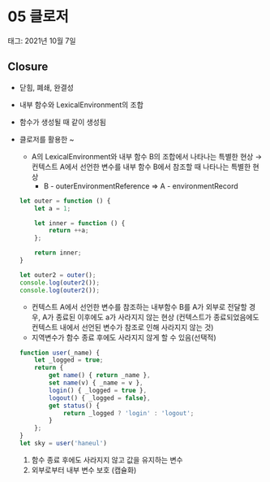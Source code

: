 # 05 클로저

태그: 2021년 10월 7일

## Closure

- 닫힘, 폐쇄, 완결성
- 내부 함수와 LexicalEnvironment의 조합
- 함수가 생성될 때 같이 생성됨
- 클로저를 활용한 ~
    - A의 LexicalEnvironment와 내부 함수 B의 조합에서 나타나는 특별한 현상
    → 컨텍스트 A에서 선언한 변수를 내부 함수 B에서 참조할 때 나타나는 특별한 현상
        - B - outerEnvironmentReference ⇒ A - environmentRecord
    
    ```jsx
    let outer = function () {
    	let a = 1;
    
    	let inner = function () {
    		return ++a;
    	};
    
    	return inner;
    }
    
    let outer2 = outer();
    console.log(outer2());
    console.log(outer2());
    ```
    
    - 컨텍스트 A에서 선언한 변수를 참조하는 내부함수 B를 A가 외부로 전달할 경우, 
    A가 종료된 이후에도 a가 사라지지 않는 현상
    (컨텍스트가 종료되었음에도 컨텍스트 내에서 선언된 변수가 참조로 인해 사라지지 않는 것)
    - 지역변수가 함수 종료 후에도 사라지지 않게 할 수 있음(선택적)
    
    ```jsx
    function user(_name) {
    	let _logged = true;
    	return {
    		get name() { return _name },
    		set name(v) { _name = v },
    		login() { _logged = true },
    		logout() { _logged = false},
    		get status() {
    			return _logged ? 'login' : 'logout';
    		}
    	};
    }
    let sky = user('haneul')
    ```
    
    1. 함수 종료 후에도 사라지지 않고 값을 유지하는 변수
    2. 외부로부터 내부 변수 보호 (캡슐화)
